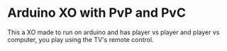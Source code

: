 # Arduino XO with PvP and PvC
 This a XO made to run on arduino and has player vs player and player vs computer, you play using the TV's remote control.
